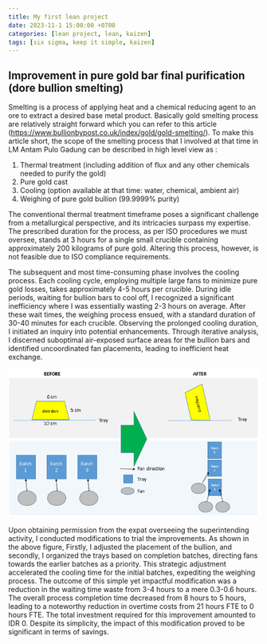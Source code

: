 ```yaml
---
title: My first lean project
date: 2023-11-1 15:00:00 +0700
categories: [lean project, lean, kaizen]
tags: [six sigma, keep it simple, kaizen]
---
```


## Improvement in pure gold bar final purification (dore bullion smelting)

Smelting is a process of applying heat and a chemical reducing agent to an ore to extract a desired base metal product. Basically gold smelting process are relatively straight forward which you can refer to this article (https://www.bullionbypost.co.uk/index/gold/gold-smelting/). To make this article short, the scope of the smelting process that I involved at that time in LM Antam Pulo Gadung can be described in high level view as : 
1. Thermal treatment (including addition of flux and any other chemicals needed to purify the gold) 
2. Pure gold cast
3. Cooling (option available at that time: water, chemical, ambient air)
4. Weighing of pure gold bullion (99.9999% purity)

The conventional thermal treatment timeframe poses a significant challenge from a metallurgical perspective, and its intricacies surpass my expertise. The prescribed duration for the process, as per ISO procedures we must oversee, stands at 3 hours for a single small crucible containing approximately 200 kilograms of pure gold. Altering this process, however, is not feasible due to ISO compliance requirements.

The subsequent and most time-consuming phase involves the cooling process. Each cooling cycle, employing multiple large fans to minimize pure gold losses, takes approximately 4-5 hours per crucible. During idle periods, waiting for bullion bars to cool off, I recognized a significant inefficiency where I was essentially wasting 2-3 hours on average. After these wait times, the weighing process ensued, with a standard duration of 30-40 minutes for each crucible. Observing the prolonged cooling duration, I initiated an inquiry into potential enhancements. Through iterative analysis, I discerned suboptimal air-exposed surface areas for the bullion bars and identified uncoordinated fan placements, leading to inefficient heat exchange.

![leanbullion](</assets/img/bullion/leanbullion.PNG>)

Upon obtaining permission from the expat overseeing the superintending activity, I conducted modifications to trial the improvements. As shown in the above figure, Firstly, I adjusted the placement of the bullion, and secondly, I organized the trays based on completion batches, directing fans towards the earlier batches as a priority. This strategic adjustment accelerated the cooling time for the initial batches, expediting the weighing process. The outcome of this simple yet impactful modification was a reduction in the waiting time waste from 3-4 hours to a mere 0.3-0.6 hours. The overall process completion time decreased from 8 hours to 5 hours, leading to a noteworthy reduction in overtime costs from 21 hours FTE to 0 hours FTE. The total investment required for this improvement amounted to IDR 0. Despite its simplicity, the impact of this modification proved to be significant in terms of savings.


